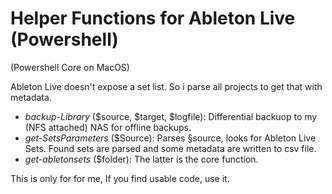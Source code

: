 # Helper Functions for Ableton Live (Powershell)
(Powershell Core on MacOS)

Ableton Live doesn't expose a set list. So i parse all projects to get that with metadata.

- *backup-Library*  ($source, $target, $logfile): Differential backuop to my (NFS attached) NAS for offline backups.
- *get-SetsParameters* ($Source): Parses §source, looks for Ableton Live Sets. Found sets are parsed and some metadata are written to csv file.
- *get-abletonsets* ($folder): The latter is the core function. 

This is only for for me, If you find usable code, use it. 